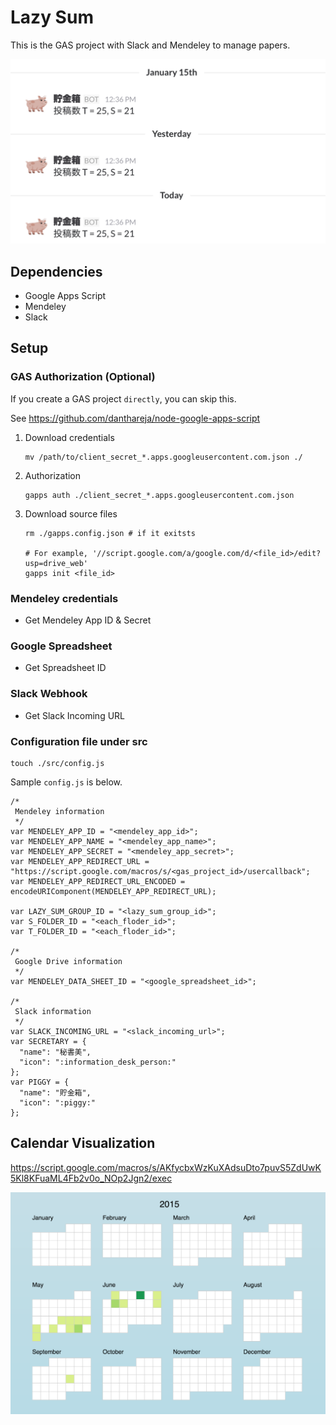 # Lazy Sum

This is the GAS project with Slack and Mendeley to manage papers.

![](images/slack.png)

## Dependencies

* Google Apps Script
* Mendeley
* Slack


## Setup

### GAS Authorization (Optional)

If you create a GAS project `directly`, you can skip this.

See https://github.com/danthareja/node-google-apps-script

1. Download credentials

    ```
    mv /path/to/client_secret_*.apps.googleusercontent.com.json ./
    ```

2. Authorization

    ```
    gapps auth ./client_secret_*.apps.googleusercontent.com.json
    ```

3. Download source files

    ```
    rm ./gapps.config.json # if it exitsts

    # For example, '//script.google.com/a/google.com/d/<file_id>/edit?usp=drive_web'
    gapps init <file_id>
    ```

### Mendeley credentials

* Get Mendeley App ID & Secret

### Google Spreadsheet

* Get Spreadsheet ID

### Slack Webhook

* Get Slack Incoming URL

### Configuration file under src

```
touch ./src/config.js
```


Sample `config.js` is below.

```
/*
 Mendeley information
 */
var MENDELEY_APP_ID = "<mendeley_app_id>";
var MENDELEY_APP_NAME = "<mendeley_app_name>";
var MENDELEY_APP_SECRET = "<mendeley_app_secret>";
var MENDELEY_APP_REDIRECT_URL = "https://script.google.com/macros/s/<gas_project_id>/usercallback";
var MENDELEY_APP_REDIRECT_URL_ENCODED = encodeURIComponent(MENDELEY_APP_REDIRECT_URL);

var LAZY_SUM_GROUP_ID = "<lazy_sum_group_id>";
var S_FOLDER_ID = "<each_floder_id>";
var T_FOLDER_ID = "<each_floder_id>";

/*
 Google Drive information
 */
var MENDELEY_DATA_SHEET_ID = "<google_spreadsheet_id>";

/*
 Slack information
 */
var SLACK_INCOMING_URL = "<slack_incoming_url>";
var SECRETARY = {
  "name": "秘書美",
  "icon": ":information_desk_person:"
};
var PIGGY = {
  "name": "貯金箱",
  "icon": ":piggy:"
};
```


## Calendar Visualization

https://script.google.com/macros/s/AKfycbxWzKuXAdsuDto7puvS5ZdUwK5Kl8KFuaML4Fb2v0o_NOp2Jgn2/exec

![](images/calendar.png)
